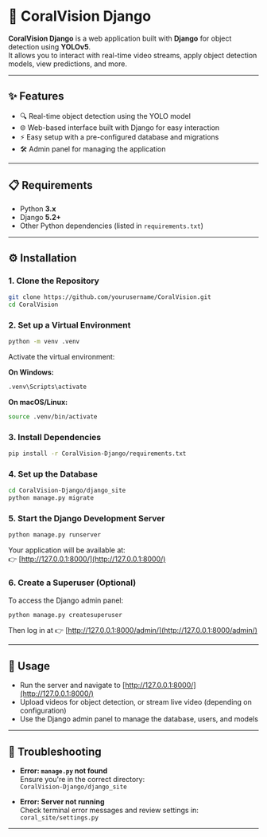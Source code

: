 # 🌊 CoralVision Django

**CoralVision Django** is a web application built with **Django** for object detection using **YOLOv5**.  
It allows you to interact with real-time video streams, apply object detection models, view predictions, and more.

---

## ✨ Features
- 🔍 Real-time object detection using the YOLO model  
- 🌐 Web-based interface built with Django for easy interaction  
- ⚡ Easy setup with a pre-configured database and migrations  
- 🛠️ Admin panel for managing the application  

---

## 📋 Requirements
- Python **3.x**  
- Django **5.2+**  
- Other Python dependencies (listed in `requirements.txt`)  

---

## ⚙️ Installation

### 1. Clone the Repository
```bash
git clone https://github.com/yourusername/CoralVision.git
cd CoralVision
```

### 2. Set up a Virtual Environment
```bash
python -m venv .venv
```

Activate the virtual environment:

**On Windows:**
```bash
.venv\Scripts\activate
```

**On macOS/Linux:**
```bash
source .venv/bin/activate
```

### 3. Install Dependencies
```bash
pip install -r CoralVision-Django/requirements.txt
```

### 4. Set up the Database
```bash
cd CoralVision-Django/django_site
python manage.py migrate
```

### 5. Start the Django Development Server
```bash
python manage.py runserver
```

Your application will be available at:  
👉 [http://127.0.0.1:8000/](http://127.0.0.1:8000/)

### 6. Create a Superuser (Optional)
To access the Django admin panel:
```bash
python manage.py createsuperuser
```

Then log in at 👉 [http://127.0.0.1:8000/admin/](http://127.0.0.1:8000/admin/)

---

## 🚀 Usage
- Run the server and navigate to [http://127.0.0.1:8000/](http://127.0.0.1:8000/)  
- Upload videos for object detection, or stream live video (depending on configuration)  
- Use the Django admin panel to manage the database, users, and models  

---

## 🐞 Troubleshooting
- **Error: `manage.py` not found**  
  Ensure you're in the correct directory:  
  `CoralVision-Django/django_site`

- **Error: Server not running**  
  Check terminal error messages and review settings in:  
  `coral_site/settings.py`

---
